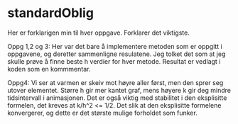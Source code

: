 # standardOblig
Her er forklarigen min til hver oppgave. Forklarer det viktigste.

Oppg 1,2 og 3:
Her var det bare å implementere metoden som er oppgitt i oppgavene, og deretter sammenligne resulatene. Jeg tolket det som at jeg skulle prøve å finne beste h verdier for hver metode. Resultat er vedlagt i koden som en kommmentar.

Oppg4:
Vi ser at varmen er skeiv mot høyre aller først, men den sprer seg utover elementet. Større h gir mer kantet graf, mens høyere k gir deg mindre tidsintervall i animasjonen. Det er også viktig med stabilitet i den eksplisitte formelen, det kreves at k/h^2 <= 1/2. Det slik at den eksplisitte formelene konvergerer, og dette er det største mulige forholdet som funker.

